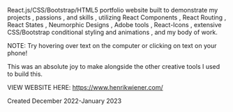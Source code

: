 React.js/CSS/Bootstrap/HTML5 portfolio website built to demonstrate my projects , passions , and skills , utilizing React Components , React Routing , React States , Neumorphic Designs , Adobe tools , React-Icons , extensive CSS/Bootstrap conditional styling and animations , and my body of work. 

NOTE: Try hovering over text on the computer or clicking on text on your phone!

This was an absolute joy to make alongside the other creative tools I used to build this.

VIEW WEBSITE HERE: https://www.henrikwiener.com/ 

Created December 2022-January 2023
